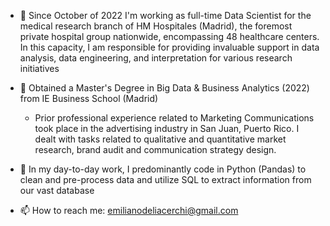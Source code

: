 - 🧠 Since October of 2022 I'm working as full-time Data Scientist for the medical research branch of HM Hospitales (Madrid), the foremost private hospital group nationwide, encompassing 48 healthcare centers. In this capacity, I am responsible for providing invaluable support in data analysis, data engineering, and interpretation for various research initiatives

- 👀 Obtained a Master's Degree in Big Data & Business Analytics (2022) from IE Business School (Madrid)
  - Prior professional experience related to Marketing Communications took place in the advertising industry in San Juan, Puerto Rico. I dealt with tasks related to qualitative and quantitative market research, brand audit and communication strategy design. 
  
- 🎯 In my day-to-day work, I predominantly code in Python (Pandas) to clean and pre-process data and utilize SQL to extract information from our vast database

- 📫 How to reach me: emilianodeliacerchi@gmail.com

<!---
emilianodelia/emilianodelia is a ✨ special ✨ repository because its `README.md` (this file) appears on your GitHub profile.
You can click the Preview link to take a look at your changes.
--->
